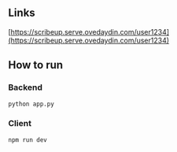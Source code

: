 ## Links
[https://scribeup.serve.ovedaydin.com/user1234](https://scribeup.serve.ovedaydin.com/user1234)

## How to run

### Backend
```
python app.py
```
### Client
```
npm run dev
```
